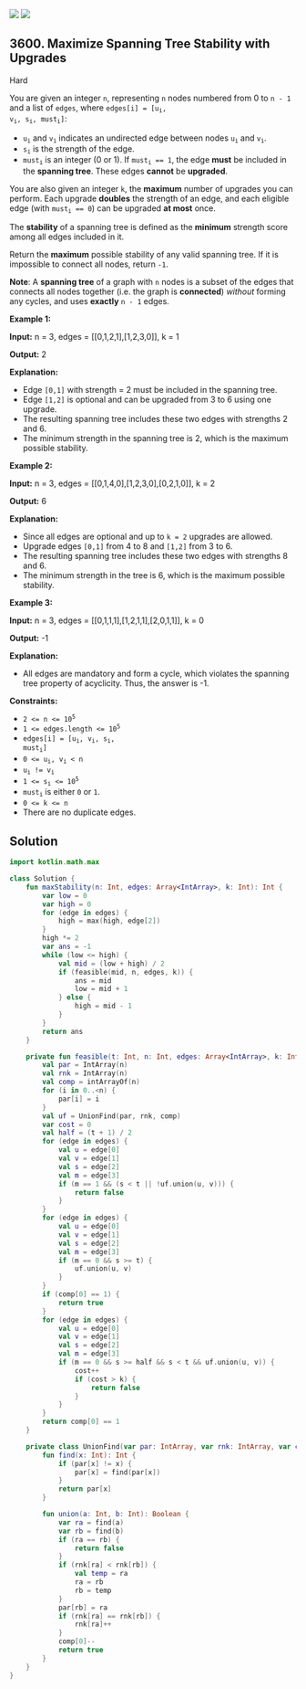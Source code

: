 [![](https://img.shields.io/github/stars/javadev/LeetCode-in-Kotlin?label=Stars&style=flat-square)](https://github.com/javadev/LeetCode-in-Kotlin)
[![](https://img.shields.io/github/forks/javadev/LeetCode-in-Kotlin?label=Fork%20me%20on%20GitHub%20&style=flat-square)](https://github.com/javadev/LeetCode-in-Kotlin/fork)

## 3600\. Maximize Spanning Tree Stability with Upgrades

Hard

You are given an integer `n`, representing `n` nodes numbered from 0 to `n - 1` and a list of `edges`, where <code>edges[i] = [u<sub>i</sub>, v<sub>i</sub>, s<sub>i</sub>, must<sub>i</sub>]</code>:

*   <code>u<sub>i</sub></code> and <code>v<sub>i</sub></code> indicates an undirected edge between nodes <code>u<sub>i</sub></code> and <code>v<sub>i</sub></code>.
*   <code>s<sub>i</sub></code> is the strength of the edge.
*   <code>must<sub>i</sub></code> is an integer (0 or 1). If <code>must<sub>i</sub> == 1</code>, the edge **must** be included in the **spanning tree**. These edges **cannot** be **upgraded**.

You are also given an integer `k`, the **maximum** number of upgrades you can perform. Each upgrade **doubles** the strength of an edge, and each eligible edge (with <code>must<sub>i</sub> == 0</code>) can be upgraded **at most** once.

The **stability** of a spanning tree is defined as the **minimum** strength score among all edges included in it.

Return the **maximum** possible stability of any valid spanning tree. If it is impossible to connect all nodes, return `-1`.

**Note**: A **spanning tree** of a graph with `n` nodes is a subset of the edges that connects all nodes together (i.e. the graph is **connected**) _without_ forming any cycles, and uses **exactly** `n - 1` edges.

**Example 1:**

**Input:** n = 3, edges = \[\[0,1,2,1],[1,2,3,0]], k = 1

**Output:** 2

**Explanation:**

*   Edge `[0,1]` with strength = 2 must be included in the spanning tree.
*   Edge `[1,2]` is optional and can be upgraded from 3 to 6 using one upgrade.
*   The resulting spanning tree includes these two edges with strengths 2 and 6.
*   The minimum strength in the spanning tree is 2, which is the maximum possible stability.

**Example 2:**

**Input:** n = 3, edges = \[\[0,1,4,0],[1,2,3,0],[0,2,1,0]], k = 2

**Output:** 6

**Explanation:**

*   Since all edges are optional and up to `k = 2` upgrades are allowed.
*   Upgrade edges `[0,1]` from 4 to 8 and `[1,2]` from 3 to 6.
*   The resulting spanning tree includes these two edges with strengths 8 and 6.
*   The minimum strength in the tree is 6, which is the maximum possible stability.

**Example 3:**

**Input:** n = 3, edges = \[\[0,1,1,1],[1,2,1,1],[2,0,1,1]], k = 0

**Output:** \-1

**Explanation:**

*   All edges are mandatory and form a cycle, which violates the spanning tree property of acyclicity. Thus, the answer is -1.

**Constraints:**

*   <code>2 <= n <= 10<sup>5</sup></code>
*   <code>1 <= edges.length <= 10<sup>5</sup></code>
*   <code>edges[i] = [u<sub>i</sub>, v<sub>i</sub>, s<sub>i</sub>, must<sub>i</sub>]</code>
*   <code>0 <= u<sub>i</sub>, v<sub>i</sub> < n</code>
*   <code>u<sub>i</sub> != v<sub>i</sub></code>
*   <code>1 <= s<sub>i</sub> <= 10<sup>5</sup></code>
*   <code>must<sub>i</sub></code> is either `0` or `1`.
*   `0 <= k <= n`
*   There are no duplicate edges.

## Solution

```kotlin
import kotlin.math.max

class Solution {
    fun maxStability(n: Int, edges: Array<IntArray>, k: Int): Int {
        var low = 0
        var high = 0
        for (edge in edges) {
            high = max(high, edge[2])
        }
        high *= 2
        var ans = -1
        while (low <= high) {
            val mid = (low + high) / 2
            if (feasible(mid, n, edges, k)) {
                ans = mid
                low = mid + 1
            } else {
                high = mid - 1
            }
        }
        return ans
    }

    private fun feasible(t: Int, n: Int, edges: Array<IntArray>, k: Int): Boolean {
        val par = IntArray(n)
        val rnk = IntArray(n)
        val comp = intArrayOf(n)
        for (i in 0..<n) {
            par[i] = i
        }
        val uf = UnionFind(par, rnk, comp)
        var cost = 0
        val half = (t + 1) / 2
        for (edge in edges) {
            val u = edge[0]
            val v = edge[1]
            val s = edge[2]
            val m = edge[3]
            if (m == 1 && (s < t || !uf.union(u, v))) {
                return false
            }
        }
        for (edge in edges) {
            val u = edge[0]
            val v = edge[1]
            val s = edge[2]
            val m = edge[3]
            if (m == 0 && s >= t) {
                uf.union(u, v)
            }
        }
        if (comp[0] == 1) {
            return true
        }
        for (edge in edges) {
            val u = edge[0]
            val v = edge[1]
            val s = edge[2]
            val m = edge[3]
            if (m == 0 && s >= half && s < t && uf.union(u, v)) {
                cost++
                if (cost > k) {
                    return false
                }
            }
        }
        return comp[0] == 1
    }

    private class UnionFind(var par: IntArray, var rnk: IntArray, var comp: IntArray) {
        fun find(x: Int): Int {
            if (par[x] != x) {
                par[x] = find(par[x])
            }
            return par[x]
        }

        fun union(a: Int, b: Int): Boolean {
            var ra = find(a)
            var rb = find(b)
            if (ra == rb) {
                return false
            }
            if (rnk[ra] < rnk[rb]) {
                val temp = ra
                ra = rb
                rb = temp
            }
            par[rb] = ra
            if (rnk[ra] == rnk[rb]) {
                rnk[ra]++
            }
            comp[0]--
            return true
        }
    }
}
```